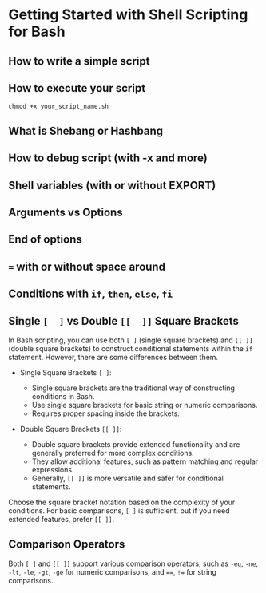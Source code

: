 # Getting Started with Shell Scripting for Bash

## How to write a simple script

## How to execute your script
    chmod +x your_script_name.sh

## What is Shebang or Hashbang

## How to debug script (with -x and more)

## Shell variables (with or without EXPORT)

## Arguments vs Options

## End of options

## `=` with or without space around

## Conditions with `if`, `then`, `else`, `fi`

## Single `[  ]` vs Double `[[  ]]` Square Brackets

In Bash scripting, you can use both `[ ]` (single square brackets) and `[[ ]]` (double square brackets) to construct conditional statements within the `if` statement. However, there are some differences between them.

- Single Square Brackets `[ ]`:
  - Single square brackets are the traditional way of constructing conditions in Bash.
  - Use single square brackets for basic string or numeric comparisons.
  - Requires proper spacing inside the brackets.

- Double Square Brackets `[[ ]]`:
  - Double square brackets provide extended functionality and are generally preferred for more complex conditions.
  - They allow additional features, such as pattern matching and regular expressions.
  - Generally, `[[ ]]` is more versatile and safer for conditional statements.

Choose the square bracket notation based on the complexity of your conditions. For basic comparisons, `[ ]` is sufficient, but if you need extended features, prefer `[[ ]]`.

## Comparison Operators

Both `[ ]` and `[[ ]]` support various comparison operators, such as `-eq`, `-ne`, `-lt`, `-le`, `-gt`, `-ge` for numeric comparisons, and `==`, `!=` for string comparisons.


